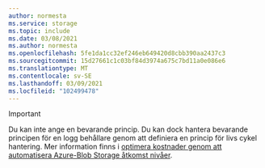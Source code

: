 ```yaml
---
author: normesta
ms.service: storage
ms.topic: include
ms.date: 03/08/2021
ms.author: normesta
ms.openlocfilehash: 5fe1da1cc32ef246eb649420d8cbb390aa2437c3
ms.sourcegitcommit: 15d27661c1c03bf84d3974a675c7bd11a0e086e6
ms.translationtype: MT
ms.contentlocale: sv-SE
ms.lasthandoff: 03/09/2021
ms.locfileid: "102499478"
---
```

> [!IMPORTANT]
> Du kan inte ange en bevarande princip. Du kan dock hantera bevarande principen för en logg behållare genom att definiera en princip för livs cykel hantering. Mer information finns i [optimera kostnader genom att automatisera Azure-Blob Storage åtkomst nivåer](/azure/storage/blobs/storage-lifecycle-management-concepts).